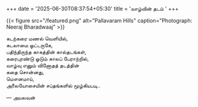 +++
date = '2025-06-30T08:37:54+05:30'
title = 'வாழ்வின் தடம் '
+++

{{< figure src="/featured.png" alt="Pallavaram Hills" caption="Photograph: Neeraj Bharadwaaj" >}}

கடற்கரை மணல் வெளியில்,<br>
கடலாமை ஓட்டருகே,<br>
பதிந்திருந்த காகத்தின் கால்தடங்கள்,<br>
கரைபுரண்டு ஓடும் காலப் பேராற்றில்,<br>
வாழ்வு எனும் வினோதத் தடத்தின் <br>
கதை சொன்னது,<br>
மௌனமாய்,<br>
அலையோசையின் சப்தங்களில் மூழ்கியபடி..<br>

 — அயலவன்

